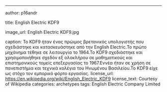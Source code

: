---
author: p16andr

title: English Electric KDF9

image_url: English Electric KDF9.jpg

caption: Το KDF9 ήταν ένας πρώιμος βρετανικός υπολογιστής που σχεδιάστηκε και κατασκευάστηκε από την English Electric.Το πρώτο μηχάνημα τέθηκε σε λειτουργία το 1964.Το KDF9 σχεδιάστηκε και χρησιμοποιήθηκε σχεδόν εξ ολοκλήρου σε μαθηματικούς και επιστημονικούς τομείς επεξεργασίας το 1967.Εννέα ήταν σε χρήση σε πανεπιστήμια και τεχνικά κολέγια του Ηνωμένου Βασιλείου.Το KDF9 είχε ως στόχο τον εμπορικό φόρτο εργασίας.
license_url: https://en.wikipedia.org/wiki/English_Electric_KDF9
license_text: Courtesy of Wikipedia
categories: archetypes
tags: English Electric Company Limited 
